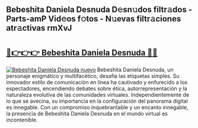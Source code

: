 ## Bebeshita Daniela Desnuda D𝚎sn𝚞dos filtr𝚊dos - Parts-amP Vid𝚎os f𝚘tos - N𝚞evas filtr𝚊ciones atr𝚊ctivas rmXvJ

# <h2><a href="http://mbdqpfx.tromn.icu/?c=Bebeshita+Daniela+Desnuda">🔗👉👉👉 Bebeshita Daniela Desnuda 🔗🔗</a></h2>

[![Bebeshita Daniela Desnuda nuevo](https://i.imgur.com/pEAQMta.gif)](http://mbdqpfx.tromn.icu/?c=Bebeshita+Daniela+Desnuda)
Bebeshita Daniela Desnuda, un personaje enigmático y multifacético, desafía las etiquetas simples. Su innovador estilo de comunicación en línea ha cautivado y enfurecido a los espectadores, encendiendo debates sobre ética, autorrepresentación y la naturaleza evolutiva de las comunidades virtuales. Independientemente de lo que se avecina, su importancia en la configuración del panorama digital es innegable. Con un compromiso inquebrantable y un encanto innegable, la presencia de Bebeshita Daniela Desnuda en el mundo virtual es incontenible.
